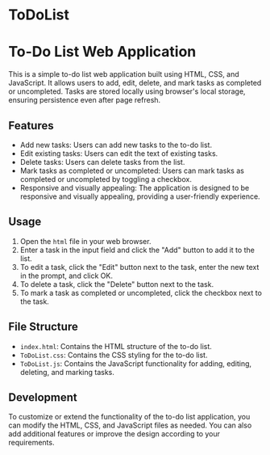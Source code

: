 # ToDoList
# To-Do List Web Application

This is a simple to-do list web application built using HTML, CSS, and JavaScript. It allows users to add, edit, delete, and mark tasks as completed or uncompleted. Tasks are stored locally using browser's local storage, ensuring persistence even after page refresh.

## Features

- Add new tasks: Users can add new tasks to the to-do list.
- Edit existing tasks: Users can edit the text of existing tasks.
- Delete tasks: Users can delete tasks from the list.
- Mark tasks as completed or uncompleted: Users can mark tasks as completed or uncompleted by toggling a checkbox.
- Responsive and visually appealing: The application is designed to be responsive and visually appealing, providing a user-friendly experience.

## Usage

1. Open the `html` file in your web browser.
2. Enter a task in the input field and click the "Add" button to add it to the list.
3. To edit a task, click the "Edit" button next to the task, enter the new text in the prompt, and click OK.
4. To delete a task, click the "Delete" button next to the task.
5. To mark a task as completed or uncompleted, click the checkbox next to the task.

## File Structure

- `index.html`: Contains the HTML structure of the to-do list.
- `ToDoList.css`: Contains the CSS styling for the to-do list.
- `ToDoList.js`: Contains the JavaScript functionality for adding, editing, deleting, and marking tasks.

## Development

To customize or extend the functionality of the to-do list application, you can modify the HTML, CSS, and JavaScript files as needed. You can also add additional features or improve the design according to your requirements.


